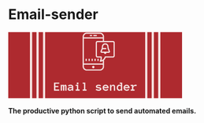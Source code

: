 # Email-sender

<p>
<img src="logo.png" width="70%" alt="email-sender" />
</p>

<strong>The productive python script to send automated emails.</strong>
